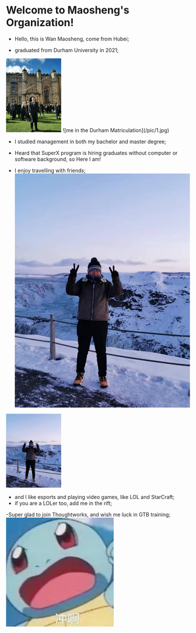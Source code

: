 # Welcome to Maosheng's Organization!

 - Hello, this is Wan Maosheng, come from Hubei;


 - graduated from Durham University in 2021;
 <img src="pic/1.jpg" alt="me in the Durham Matriculation" width = "30%">
![me in the Durham Matriculation](/pic/1.jpg)

 - I studied management in both my bachelor and master degree; 


 - Heard that SuperX program is hiring graduates without computer or software background, so Here I am!

 - I enjoy travelling with friends;
 ![me in Iceland](/pic/2.jpg)
  <img src="pic/2.jpg" alt="me in Iceland" width = "30%">

 - and I like esports and playing video games, like LOL and StarCraft;
 - if you are a LOLer too, add me in the rift;

 -Super glad to join Thoughtworks, and wish me luck in GTB training;
 ![](/pic/3.jpg)

 